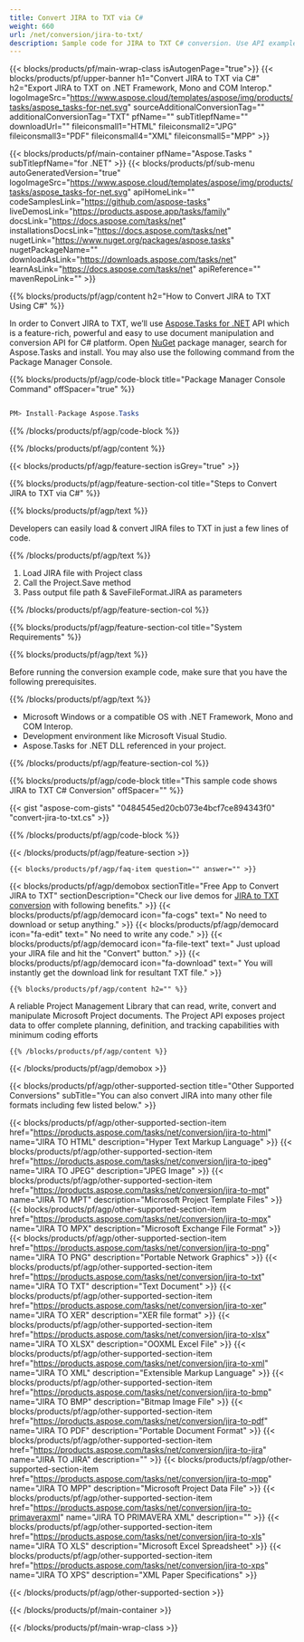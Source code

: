 ```yaml
---
title: Convert JIRA to TXT via C# 
weight: 660
url: /net/conversion/jira-to-txt/ 
description: Sample code for JIRA to TXT C# conversion. Use API example code for batch JIRA files to TXT conversion within VB.NET, Asp.NET or any .NET based application.
---
```


{{< blocks/products/pf/main-wrap-class isAutogenPage="true">}}
{{< blocks/products/pf/upper-banner h1="Convert JIRA to TXT via C#" h2="Export JIRA to TXT on .NET Framework, Mono and COM Interop." logoImageSrc="https://www.aspose.cloud/templates/aspose/img/products/tasks/aspose_tasks-for-net.svg" sourceAdditionalConversionTag="" additionalConversionTag="TXT" pfName="" subTitlepfName="" downloadUrl="" fileiconsmall1="HTML" fileiconsmall2="JPG" fileiconsmall3="PDF" fileiconsmall4="XML" fileiconsmall5="MPP" >}}

{{< blocks/products/pf/main-container pfName="Aspose.Tasks " subTitlepfName="for .NET" >}}
{{< blocks/products/pf/sub-menu autoGeneratedVersion="true" logoImageSrc="https://www.aspose.cloud/templates/aspose/img/products/tasks/aspose_tasks-for-net.svg" apiHomeLink="" codeSamplesLink="https://github.com/aspose-tasks" liveDemosLink="https://products.aspose.app/tasks/family" docsLink="https://docs.aspose.com/tasks/net" installationsDocsLink="https://docs.aspose.com/tasks/net" nugetLink="https://www.nuget.org/packages/aspose.tasks" nugetPackageName="" downloadAsLink="https://downloads.aspose.com/tasks/net" learnAsLink="https://docs.aspose.com/tasks/net" apiReference="" mavenRepoLink="" >}}

{{% blocks/products/pf/agp/content h2="How to Convert JIRA to TXT Using C#" %}}

 In order to Convert JIRA to TXT, we’ll use
 [Aspose.Tasks for .NET](https://products.aspose.com/tasks/net) 
 API which is a feature-rich, powerful and easy to use document manipulation and conversion API for C# platform. Open
 [NuGet](https://www.nuget.org/packages/aspose.tasks) 
 package manager, search for
 Aspose.Tasks 
 and install. You may also use the following command from the Package Manager Console.

{{% blocks/products/pf/agp/code-block title="Package Manager Console Command" offSpacer="true" %}}

```cs

PM> Install-Package Aspose.Tasks

```

{{% /blocks/products/pf/agp/code-block %}}

{{% /blocks/products/pf/agp/content %}}

{{< blocks/products/pf/agp/feature-section isGrey="true" >}}

{{% blocks/products/pf/agp/feature-section-col title="Steps to Convert JIRA to TXT via C#" %}}

{{% blocks/products/pf/agp/text %}}

 Developers can easily load & convert JIRA files to TXT in just a few lines of code.

{{% /blocks/products/pf/agp/text %}}

1.  Load JIRA file with Project class
1.  Call the Project.Save method
1.  Pass output file path & SaveFileFormat.JIRA as parameters

{{% /blocks/products/pf/agp/feature-section-col %}}

{{% blocks/products/pf/agp/feature-section-col title="System Requirements" %}}

{{% blocks/products/pf/agp/text %}}

 Before running the conversion example code, make sure that you have the following prerequisites.

{{% /blocks/products/pf/agp/text %}}

-  Microsoft Windows or a compatible OS with .NET Framework, Mono and COM Interop.
-  Development environment like Microsoft Visual Studio.
-  Aspose.Tasks for .NET DLL referenced in your project.

{{% /blocks/products/pf/agp/feature-section-col %}}

{{% blocks/products/pf/agp/code-block title="This sample code shows JIRA to TXT C# Conversion" offSpacer="" %}}

{{< gist "aspose-com-gists" "0484545ed20cb073e4bcf7ce894343f0" "convert-jira-to-txt.cs" >}}

{{% /blocks/products/pf/agp/code-block %}}

{{< /blocks/products/pf/agp/feature-section >}}

    {{< blocks/products/pf/agp/faq-item question="" answer="" >}}
 

<!-- aboutfile Starts -->

{{< blocks/products/pf/agp/demobox sectionTitle="Free App to Convert JIRA to TXT" sectionDescription="Check our live demos for [JIRA to TXT conversion](https://products.aspose.app/tasks/conversion/jira-to-txt) with following benefits." >}}
        {{< blocks/products/pf/agp/democard icon="fa-cogs" text=" No need to download or setup anything." >}}
        {{< blocks/products/pf/agp/democard icon="fa-edit" text=" No need to write any code." >}}
        {{< blocks/products/pf/agp/democard icon="fa-file-text" text=" Just upload your JIRA file and hit the \"Convert\" button." >}}
        {{< blocks/products/pf/agp/democard icon="fa-download" text=" You will instantly get the download link for resultant TXT file." >}}

    {{% blocks/products/pf/agp/content h2="" %}}

 A reliable Project Management Library that can read, write, convert and manipulate Microsoft Project documents. The Project API exposes project data to offer complete planning, definition, and tracking capabilities with minimum coding efforts



    {{% /blocks/products/pf/agp/content %}}

{{< /blocks/products/pf/agp/demobox >}}

<!-- aboutfile Ends -->

{{< blocks/products/pf/agp/other-supported-section title="Other Supported Conversions" subTitle="You can also convert JIRA into many other file formats including few listed below." >}}

{{< blocks/products/pf/agp/other-supported-section-item href="https://products.aspose.com/tasks/net/conversion/jira-to-html" name="JIRA TO HTML" description="Hyper Text Markup Language" >}}
{{< blocks/products/pf/agp/other-supported-section-item href="https://products.aspose.com/tasks/net/conversion/jira-to-jpeg" name="JIRA TO JPEG" description="JPEG Image" >}}
{{< blocks/products/pf/agp/other-supported-section-item href="https://products.aspose.com/tasks/net/conversion/jira-to-mpt" name="JIRA TO MPT" description="Microsoft Project Template Files" >}}
{{< blocks/products/pf/agp/other-supported-section-item href="https://products.aspose.com/tasks/net/conversion/jira-to-mpx" name="JIRA TO MPX" description="Microsoft Exchange File Format" >}}
{{< blocks/products/pf/agp/other-supported-section-item href="https://products.aspose.com/tasks/net/conversion/jira-to-png" name="JIRA TO PNG" description="Portable Network Graphics" >}}
{{< blocks/products/pf/agp/other-supported-section-item href="https://products.aspose.com/tasks/net/conversion/jira-to-txt" name="JIRA TO TXT" description="Text Document" >}}
{{< blocks/products/pf/agp/other-supported-section-item href="https://products.aspose.com/tasks/net/conversion/jira-to-xer" name="JIRA TO XER" description="XER file format" >}}
{{< blocks/products/pf/agp/other-supported-section-item href="https://products.aspose.com/tasks/net/conversion/jira-to-xlsx" name="JIRA TO XLSX" description="OOXML Excel File" >}}
{{< blocks/products/pf/agp/other-supported-section-item href="https://products.aspose.com/tasks/net/conversion/jira-to-xml" name="JIRA TO XML" description="Extensible Markup Language" >}}
{{< blocks/products/pf/agp/other-supported-section-item href="https://products.aspose.com/tasks/net/conversion/jira-to-bmp" name="JIRA TO BMP" description="Bitmap Image File" >}}
{{< blocks/products/pf/agp/other-supported-section-item href="https://products.aspose.com/tasks/net/conversion/jira-to-pdf" name="JIRA TO PDF" description="Portable Document Format" >}}
{{< blocks/products/pf/agp/other-supported-section-item href="https://products.aspose.com/tasks/net/conversion/jira-to-jira" name="JIRA TO JIRA" description="" >}}
{{< blocks/products/pf/agp/other-supported-section-item href="https://products.aspose.com/tasks/net/conversion/jira-to-mpp" name="JIRA TO MPP" description="Microsoft Project Data File" >}}
{{< blocks/products/pf/agp/other-supported-section-item href="https://products.aspose.com/tasks/net/conversion/jira-to-primaveraxml" name="JIRA TO PRIMAVERA XML" description="" >}}
{{< blocks/products/pf/agp/other-supported-section-item href="https://products.aspose.com/tasks/net/conversion/jira-to-xls" name="JIRA TO XLS" description="Microsoft Excel Spreadsheet" >}}
{{< blocks/products/pf/agp/other-supported-section-item href="https://products.aspose.com/tasks/net/conversion/jira-to-xps" name="JIRA TO XPS" description="XML Paper Specifications" >}}

{{< /blocks/products/pf/agp/other-supported-section >}}

{{< /blocks/products/pf/main-container >}}
    
{{< /blocks/products/pf/main-wrap-class >}}